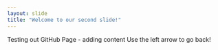 ```yaml
---
layout: slide
title: "Welcome to our second slide!"
---
```

Testing out GitHub Page - adding content
Use the left arrow to go back!
